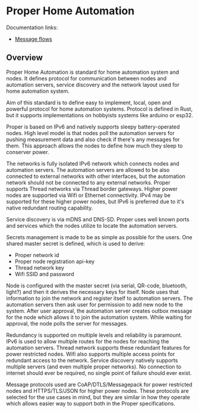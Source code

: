 # Proper Home Automation

Documentation links:
- [Message flows](/flows.md)

## Overview

Proper Home Automation is standard for home automation system and nodes. It defines protocol
for communication between nodes and automation servers, service discovery and the network layout used
for home automation system.

Aim of this standard is to define easy to implement, local, open and powerful protocol for home
automation systems. Protocol is defined in Rust, but it supports implementations on hobbyists
systems like arduino or esp32.

Proper is based on IPv6 and natively supports sleepy battery-operated nodes. High level model is that
nodes poll the automation servers for pushing measurement data and also check if there's any messages
for them. This approach allows the nodes to define how much they sleep to conserver power.

The networks is fully isolated IPv6 network which connects nodes and automation servers. The automation
servers are allowed to be also connected to external networks with other interfaces, but the automation
network should not be connected to any external networks. Proper supports Thread networks via Thread
border gateways. Higher power nodes are supported via Wifi or Ethernet connectivity. IPv4 may be
supported for these higher power nodes, but IPv6 is preferred due to it's native redundant routing
capability.

Service discovery is via mDNS and DNS-SD. Proper uses well known ports and services which the nodes
utilize to locate the automation servers.

Secrets management is made to be as simple as possible for the users. One shared master secret is
defined, which is used to derive:
- Proper network id
- Proper node registration api-key
- Thread network key
- Wifi SSID and password

Node is configured with the master secret (via serial, QR-code, bluetooth, light?) and then it derives
the necessary keys for itself. Node uses that information to join the network and register itself to
automation servers. The automation servers then ask user for permission to add new node to the system.
After user approval, the automation server creates outbox message for the node which allows it to join
the automation system. While waiting for approval, the node polls the server for messages.

Redundancy is supported on multiple levels and reliability is paramount. IPv6 is used to allow multiple
routes for the nodes for reaching the automation servers. Thread network supports these redundant features
for power restricted nodes. Wifi also supports multiple access points for redundant access to the network.
Service discovery natively supports multiple servers (and even multiple proper networks). No connection
to internet should ever be required, no single point of failure should ever exist.

Message protocols used are CoAP/DTLS/Messagepack for power restricted nodes and HTTPS/TLS/JSON for higher
power nodes. These protocols are selected for the use cases in mind, but they are similar in how they
operate which allows easier way to support both in the Proper specifications.
